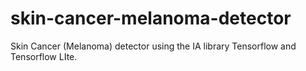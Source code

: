 # skin-cancer-melanoma-detector
Skin Cancer (Melanoma) detector using the IA library Tensorflow and Tensorflow LIte.
